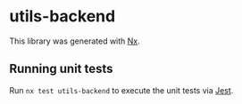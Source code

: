 # utils-backend

This library was generated with [Nx](https://nx.dev).

## Running unit tests

Run `nx test utils-backend` to execute the unit tests via [Jest](https://jestjs.io).
